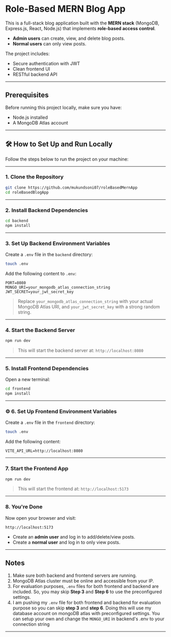 
# Role-Based MERN Blog App

This is a full-stack blog application built with the **MERN stack** (MongoDB, Express.js, React, Node.js) that implements **role-based access control**.  
- **Admin users** can create, view, and delete blog posts.  
- **Normal users** can only view posts.  

The project includes:
- Secure authentication with JWT  
- Clean frontend UI  
- RESTful backend API  

---

## Prerequisites

Before running this project locally, make sure you have:

- Node.js installed
- A MongoDB Atlas account

---

## 🛠️ How to Set Up and Run Locally

Follow the steps below to run the project on your machine:

---

### 1. Clone the Repository

```bash
git clone https://github.com/mukundsoni07/roleBasedMernApp
cd roleBasedBlogApp
```

---

### 2. Install Backend Dependencies

```bash
cd backend
npm install
```

---

### 3. Set Up Backend Environment Variables

Create a `.env` file in the `backend` directory:

```bash
touch .env
```

Add the following content to `.env`:

```env
PORT=8080
MONGO_URI=your_mongodb_atlas_connection_string
JWT_SECRET=your_jwt_secret_key
```

> Replace `your_mongodb_atlas_connection_string` with your actual MongoDB Atlas URI, and `your_jwt_secret_key` with a strong random string.

---

###  4. Start the Backend Server

```bash
npm run dev
```

> This will start the backend server at: `http://localhost:8080`

---

### 5. Install Frontend Dependencies

Open a new terminal:

```bash
cd frontend
npm install
```

---

### ⚙️ 6. Set Up Frontend Environment Variables

Create a `.env` file in the `frontend` directory:

```bash
touch .env
```

Add the following content:

```env
VITE_API_URL=http://localhost:8080
```

---

### 7. Start the Frontend App

```bash
npm run dev
```

> This will start the frontend at: `http://localhost:5173`

---

### 8. You're Done

Now open your browser and visit:

```
http://localhost:5173
```

- Create an **admin user** and log in to add/delete/view posts.
- Create a **normal user** and log in to only view posts.

---

## Notes

1. Make sure both backend and frontend servers are running.
2. MongoDB Atlas cluster must be online and accessible from your IP.
3. For evaluation purposes, `.env` files for both frontend and backend are included. So, you may skip **Step 3** and **Step 6** to use the preconfigured settings.
3. I am pushing my `.env` file for both frontend and backend for evaluation purpose so you can skip **step 3** and **step 6**. Doing this will use my database account on mongoDB atlas with preconfigured settings. You can setup your own and change the `MONGO_URI` in backend's .env to your connection string

---

